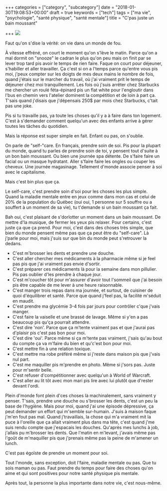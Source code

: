 +++
categories = ["category", "subcategory"]
date = "2018-01-30T19:08:53+00:00"
draft = true
keywords = ["tech"]
tags = ["ma vie", "psychologie", "santé physique", "santé mentale"]
title = "C'pas juste un bain moussant"

+++
![](/uploads/2018/01/31/selfcare.jpg)

Faut qu'on s'dise la vérité: on vie dans un monde de fou. 

À vitesse effréné, on court le moment qu'on s'lève le matin. Parce qu'on a mal dormit on "snooze" le cadran le plus qu'on peu mais on finit par se lever trop tard pis avoir le temps de rien faire. Faque on court pour déjeuner, s'habiller et aller travailler. Ça c'est si on a l'temps parce qu'entre vous pis moi, j'peux compter sur les doigts de mes deux mains le nombre de fois, quand j'étais sur le marcher du travail, où  j'ai vraiment prit le temps de déjeuner chez moi tranquillement. Les fois où  j'suis arrêter chez Starbucks me chercher un roulé féta-épinard pis un flat white pour l'engloutir dans l'bus en chemin vers l'atelier dominent la compétition et de loin à part ça. T'sais quand j'disais que j'dépensais 250$ par mois chez Starbucks, c'tait pas une joke. 

 Pis si tu travaille pas, ya toute les choses qu'il y a à faire dans ton logement. C'est à s'demander comment quelqu'un avec des enfants arrive à gérer toutes les tâches du quotidien. 

Mais la réponse est super simple en fait. Enfant ou pas, on s'oublie.

On parle de "self-"care. En français, prendre soin de soi. Pis pour la plupart du monde, quand tu parles de prendre soin de toi, y pensent tout d'suite à un bon bain moussant. Ou bien une journée spa détente. De s'faire faire un facial ou un masque hydratant. Aller s'faire faire les ongles ou couper les cheveux. Une journée magasinage. Tellement d'monde associe penser à soi avec le capitalisme.

Mais c'est bin plus que ça. 

Le self-care, c'est prendre soin d'soi pour les choses les plus simple. Quand la maladie mentale entre en jeux comme dans mon cas et celui de 20% de la population du Québec (oui oui, 1 personne sur 5 souffre ou a souffert à un moment de sa vie), tu t'demande si un bain moussant ça fait.

Bah oui, c'est plaisant de s'dorlotter un moment dans un bain moussant. De mettre d'la musique, de fermer les yeux pis relaxer. Pour certains, c'est juste ça que ça prend. Pour moi, c'est dans des choses très simple, que bien du monde pensent même pas que ça peut être du "self-care". Là j'parle pour moi, mais j'suis sur que bin du monde peut s'retrouver la dedans.

* C'est m'brosser les dents et prendre une douche. 
* C'est aller chercher mes médicaments à la pharmacie même si je feel pas pis que j'ai vraiment pas envie d'sortir. 
* C'est préparer ces médicaments là pour la semaine dans mon pillulier. Pis pas oublier d'les prendre à chaque jour.
* C'est m'coucher tôt pour m'assurer d'avoir tout l'sommeil que j'ai besoin pis être capable de me lever à une heure raisonnable.
* C'est manger trois repas dans ma journée, et surtout, de cuisiner de quoi d'équilibrer et santé. Parce que quand j'feel pas, la facilité m'séduit en maudit. 
* C'est prendre ma glycémie 3-4 fois par jours pour contrôler c'que j'vais manger.
* C'est faire la vaiselle et une brassé de lavage. Même si y'en a pas beaucoup pis qu'ça pourrait attendre.
* C'est dire 'non'. Parce que ça m'tente vraiment pas et que j'aurai pas d'plaisir pis c'est pas bon pour moi.
* C'est dire 'oui'. Parce même si ça m'tente pas vraiment, j'sais qu'au bout du compte ça va m'faire du bien et qu'c'est bon pour moi.
* C'est mettre fin à une relation toxique.
* C'est mettre ma robe préféré même si j'reste dans maison pis que j'vais nul part.
* C'est me maquiller pis m'prendre en photo. Même si j'sors pas. Juste pour m'sentir belle.
* C'est refuser d'compétitionner avec quelqu'un à World of Warcraft.
* C'est aller au lit tôt avec mon mari pis lire avec lui plutôt que d'rester devant l'ordi.

Plein d'monde font plein d'ces choses là machinalement, sans vraiment y penser. T'sais, prendre une douche ou s'brosser les dents, c'est un peu la base de l'hygiène. Mais pour moi, quand j'ai une épisode dépressive, ça peut demander un effort qui m'semble sur-humain. J'suis à maison faque j'm'en fout pas mal. Quand j'travaillais, la chose qui m'a vraiment mit la puce à l'oreille que ça allait vraiment plus dans ma tête, c'est quand j'me suis rendu compte que j'espacais les douches. Qu'après mes lunchs à job, j'allais pu m'brosser les dents. Que l'matin en m'levant, j'avais même pas l'goût de m'maquiller pis que j'prenais même pas la peine de m'amener un lunch.

C'est pas égoïste de prendre un moment pour soi.

Tout l'monde, sans exception, doit l'faire, maladie mentale ou pas. Que tu sois maman ou pas. Faut prendre du temps pour faire des choses qu'on aime et qui sont positives pour notre santé physique pis mentale. 

Après tout, la personne la plus importante dans notre vie, c'est nous-même. 